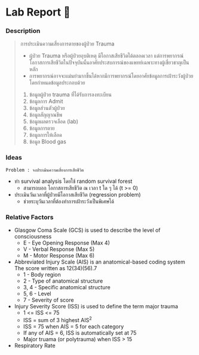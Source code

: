 # Lab Report :dna:
### Description
> การประเมินความเสี่ยงการตายของผู้ป่วย Trauma
> + ผู้ป่วย Trauma หรือผู้ป่วยอุบติเหตุ มีโอกาสเสียชีวิตได้ตลอดเวลา แต่การพยากรณ์โอกาสการเสียชีวิตในปัจจุบันนั้นอาศัยประสบการณ์ของแพทย์เฉพาะทางผู้เชี่ยวชาญเป็นหลัก 
> + การพยากรณ์อาจจะแม่นยำมากขึ้นได้หากมีการพยากรณ์โดยอาศัยข้อมูลการเฝ้าระวังผู้ป่วย โดยกำหนดข้อมูลประกอบด้วย
> 1. ข้อมูลผู้ป่วย trauma ที่ได้รับการลงทะเบียน
> 2. ข้อมูลการ Admit
> 3. ข้อมูลส่วนตัวผู้ป่วย
> 4. ข้อมูลสัญญาณชีพ
> 5. ข้อมูลผลตรวจเลือด (lab)
> 6. ข้อมูลการตาย
> 7. ข้อมูลการให้เลือด
> 8. ข้อมูล Blood gas
### Ideas
`Problem : จงประเมินความเสี่ยงการเสียชีวิต`
+ ทำ survival analysis โดยใช้ random survival forest
    + สามารถบอก โอกาสการเสียชีวิต ณ เวลา t ใด ๆ ได้ (t >= 0)
+ ประเมินวันเวลาที่ผู้ป่วยมีโอกาสเสียชีวิต (regression problem)
    + ช่วยระบุวันเวลาที่ต้องทำการเฝ้าระวังเป็นพิเศษได้
### Relative Factors
+ Glasgow Coma Scale (GCS) is used to describe the level of consciousness
    + E - Eye Opening Response (Max 4)
    + V - Verbal Response (Max 5)
    + M - Motor Response (Max 6)
+ Abbreviated Injury Scale (AIS) is an anatomical-based coding system<br>
    The score written as 12(34)(56).7
    + 1 - Body region
    + 2 - Type of anatomical structure
    + 3, 4 - Specific anatomical structure
    + 5, 6 - Level
    + 7 - Severity of score
+ Injury Severity Score (ISS) is used to define the term major trauma
    + 1 <= ISS <= 75
    + ISS = sum of 3 highest AIS<sup>2</sup>
    + ISS = 75 when AIS = 5 for each category
    + If any of AIS = 6, ISS is automatically set at 75
    + Major truama (or polytrauma) when ISS > 15
+ Respiratory Rate
